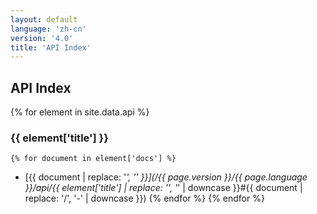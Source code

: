 ```yaml
---
layout: default
language: 'zh-cn'
version: '4.0'
title: 'API Index'
---
```


## API Index
{% for element in site.data.api %}
### {{ element['title'] }}
    {% for document in element['docs'] %}
* [{{ document | replace: '_', '\' }}](/{{ page.version }}/{{ page.language }}/api/{{ element['title'] | replace: '\', '_' | downcase }}#{{ document | replace: '/', '-' | downcase }})
    {% endfor %}
{% endfor %}
